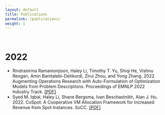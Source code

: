 ```yaml
---
layout: default
title: Publications
permalink: /publications/
weight: 1
---
```


<pre>

</pre>

# 2022

- Rindranirina Ramamonjison, Haley Li, Timothy T. Yu, Shiqi He, Vishnu Rengan, Amin Banitalebi-Dehkordi, Zirui Zhou, and Yong Zhang. 2022. Augmenting Operations Research with Auto-Formulation of Optimization Models from Problem Descriptions. Proceedings of EMNLP 2022 Industry Track. [[PDF]](https://aclanthology.org/2022.emnlp-industry.4.pdf)
-  Syed M. Iqbal, Haley Li, Shane Bergsma, Ivan Beschastnikh, Alan J. Hu. 2022. CoSpot: A Cooperative VM Allocation Framework for Increased Revenue from Spot Instances. SoCC. [[PDF]](https://dl.acm.org/doi/10.1145/3542929.3563499)
